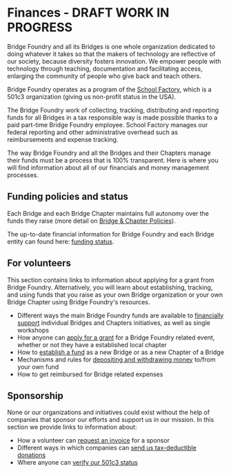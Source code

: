 # Finances - DRAFT WORK IN PROGRESS

Bridge Foundry and all its Bridges is one whole organization dedicated to doing whatever it takes so that the makers of technology are reflective of our society, because diversity fosters innovation. We empower people with technology through teaching, documentation and facilitating access, enlarging the community of people who give back and teach others.

Bridge Foundry operates as a program of the [School Factory](http://schoolfactory.org), which is a 501c3 organization (giving us non-profit status in the USA).

The Bridge Foundry work of collecting, tracking, distributing and reporting funds for all Bridges in a tax responsible way is made possible thanks to a paid part-time Bridge Foundry employee. School Factory manages our federal reporting and other administrative overhead such as reimbursements and expense tracking.

The way Bridge Foundry and all the Bridges and their Chapters manage their funds must be a process that is 100% transparent. Here is where you will find information about all of our financials and money management processes.

## Funding policies and status
Each Bridge and each Bridge Chapter maintains full autonomy over the funds they raise (more detail on [Bridge & Chapter Policies](funding/bridge-chapter-policies.md)).

The up-to-date financial information for Bridge Foundry and each Bridge entity can found here: [funding status](funding/status.md).

## For volunteers
This section contains links to information about applying for a grant from Bridge Foundry. Alternatively, you will learn about establishing, tracking, and using funds that you raise as your own Bridge organization or your own Bridge Chapter using Bridge Foundry's resources.

- Different ways the main Bridge Foundry funds are available to [financially support](financial-support.md) individual Bridges and Chapters initiatives, as well as single workshops
- How anyone can [apply for a grant](workshop-grant-applications.md) for a Bridge Foundry related event, whether or not they have a established local chapter
- How to [establish a fund](establish-new-fund.md) as a new Bridge or as a new Chapter of a Bridge
- Mechanisms and rules for [depositing and withdrawing money](deposit-withdrawal.md) to/from your own fund
- How to get reimbursed for Bridge related expenses

## Sponsorship
None or our organizations and initiatives could exist without the help of companies that sponsor our efforts and support us in our mission. In this section we provide links to information about:

- How a volunteer can [request an invoice](/sponsorship/request-invoice.md) for a sponsor
- Different ways in which companies can [send us tax-deductible donations](/sponsorship/send-donations.md)
- Where anyone can [verify our 501c3 status](/sponsorship/verify-501c3-status.md)
